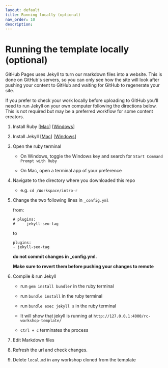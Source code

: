 ```yaml
---
layout: default
title: Running locally (optional)
nav_order: 10
description:
---
```




# Running the template locally (optional)

<p> GitHub Pages uses Jekyll to turn our markdown files into a website. This is done on GitHub's servers, so you can only see how the site will look after pushing your content to GitHub and waiting for GitHub to regenerate your site.</p>

<p>If you prefer to check your work locally before uploading to GitHub you'll need to run Jekyll on your own computer following the directions below. This is not required but may be a preferred workflow for some content creators.</p>


1. Install Ruby [[Mac](https://www.digitalocean.com/community/tutorials/how-to-install-ruby-and-set-up-a-local-programming-environment-on-macos)] [[Windows](https://rubyinstaller.org/)]

1. Install Jekyll [[Mac](https://jekyllrb.com/docs/installation/macos/)] [[Windows](https://jekyllrb.com/docs/installation/windows/)]

1. Open the ruby terminal

    * On Windows, toggle the Windows key and search for `Start Command Prompt with Ruby`

    * On Mac, open a terminal app of your preference

1. Navigate to the directory where you downloaded this repo

    * e.g. `cd /Workspace/intro-r`

1. Change the two following lines in `_config.yml`

    from:

    ```
    # plugins:
    #   - jekyll-seo-tag
    ```

    to

    ```
    plugins:
    - jekyll-seo-tag
    ```

    **do not commit changes in _config.yml.**

    **Make sure to revert them before pushing your changes to remote**

6. Compile & run Jekyll

    * run `gem install bundler` in the ruby terminal

    * run `bundle install` in the ruby terminal

    * run `bundle exec jekyll s` in the ruby terminal

    * It will show that jekyll is running at `http://127.0.0.1:4000/rc-workshop-template/`

    * `Ctrl + c` terminates the process

1. Edit Markdown files

1. Refresh the url and check changes.

1. Delete `local.md` in any workshop cloned from the template
